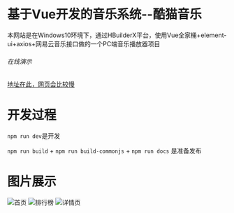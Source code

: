 # 基于Vue开发的音乐系统--酷猫音乐
本网站是在Windows10环境下，通过HBuilderX平台，使用Vue全家桶+element-ui+axios+网易云音乐接口做的一个PC端音乐播放器项目

###### 在线演示
[地址在此，网页会比较慢](https://zhuqinzhang.github.io/vue-music.github.io/#/)

# 开发过程

`npm run dev`是开发

`npm run build` + `npm run build-commonjs` + `npm run docs` 是准备发布

# 图片展示

![首页](https://img-blog.csdnimg.cn/a020dab5187149e19c892295e9e18711.png#pic_center)
![排行榜](https://img-blog.csdnimg.cn/267d75f905d64b82ab60297bef26d68f.png#pic_center)
![详情页](https://img-blog.csdnimg.cn/a6d6f41dfa654da5a353325825260723.png#pic_center)
